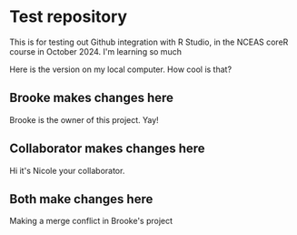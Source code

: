 # Test repository
This is for testing out Github integration with R Studio, in the NCEAS coreR course in October 2024. I'm learning so much

Here is the version on my local computer. How cool is that?

## Brooke makes changes here

Brooke is the owner of this project. Yay!

## Collaborator makes changes here

Hi it's Nicole your collaborator.

## Both make changes here

Making a merge conflict in Brooke's project
